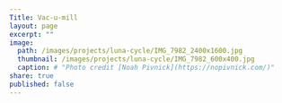 ```yaml
---
Title: Vac-u-mill
layout: page
excerpt: ""
image:
  path: /images/projects/luna-cycle/IMG_7982_2400x1600.jpg
  thumbnail: /images/projects/luna-cycle/IMG_7982_600x400.jpg
  caption: # "Photo credit [Noah Pivnick](https://nopivnick.com/)"
share: true
published: false
---
```

